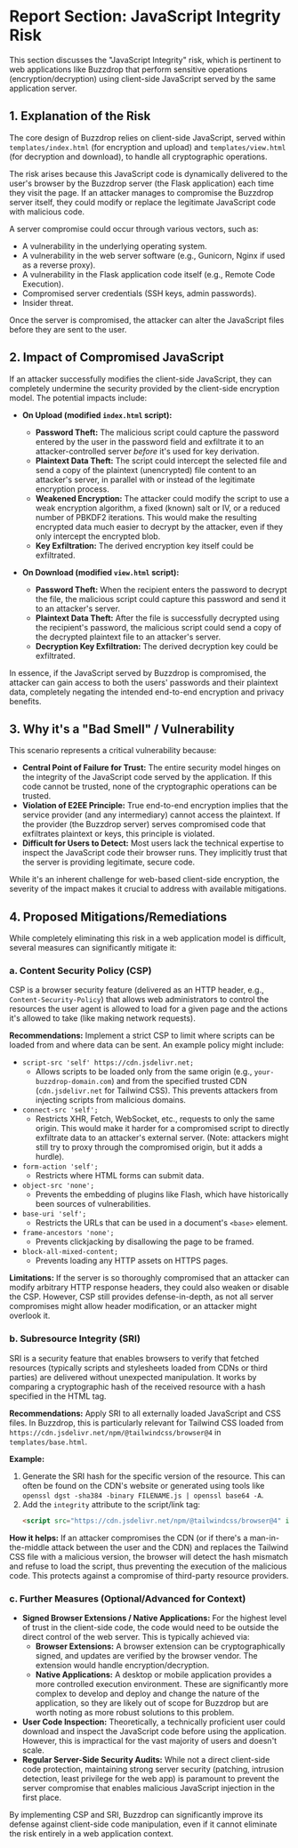 # Report Section: JavaScript Integrity Risk

This section discusses the "JavaScript Integrity" risk, which is pertinent to web applications like Buzzdrop that perform sensitive operations (encryption/decryption) using client-side JavaScript served by the same application server.

## 1. Explanation of the Risk

The core design of Buzzdrop relies on client-side JavaScript, served within `templates/index.html` (for encryption and upload) and `templates/view.html` (for decryption and download), to handle all cryptographic operations.

The risk arises because this JavaScript code is dynamically delivered to the user's browser by the Buzzdrop server (the Flask application) each time they visit the page. If an attacker manages to compromise the Buzzdrop server itself, they could modify or replace the legitimate JavaScript code with malicious code.

A server compromise could occur through various vectors, such as:
*   A vulnerability in the underlying operating system.
*   A vulnerability in the web server software (e.g., Gunicorn, Nginx if used as a reverse proxy).
*   A vulnerability in the Flask application code itself (e.g., Remote Code Execution).
*   Compromised server credentials (SSH keys, admin passwords).
*   Insider threat.

Once the server is compromised, the attacker can alter the JavaScript files before they are sent to the user.

## 2. Impact of Compromised JavaScript

If an attacker successfully modifies the client-side JavaScript, they can completely undermine the security provided by the client-side encryption model. The potential impacts include:

*   **On Upload (modified `index.html` script):**
    *   **Password Theft:** The malicious script could capture the password entered by the user in the password field and exfiltrate it to an attacker-controlled server *before* it's used for key derivation.
    *   **Plaintext Data Theft:** The script could intercept the selected file and send a copy of the plaintext (unencrypted) file content to an attacker's server, in parallel with or instead of the legitimate encryption process.
    *   **Weakened Encryption:** The attacker could modify the script to use a weak encryption algorithm, a fixed (known) salt or IV, or a reduced number of PBKDF2 iterations. This would make the resulting encrypted data much easier to decrypt by the attacker, even if they only intercept the encrypted blob.
    *   **Key Exfiltration:** The derived encryption key itself could be exfiltrated.

*   **On Download (modified `view.html` script):**
    *   **Password Theft:** When the recipient enters the password to decrypt the file, the malicious script could capture this password and send it to an attacker's server.
    *   **Plaintext Data Theft:** After the file is successfully decrypted using the recipient's password, the malicious script could send a copy of the decrypted plaintext file to an attacker's server.
    *   **Decryption Key Exfiltration:** The derived decryption key could be exfiltrated.

In essence, if the JavaScript served by Buzzdrop is compromised, the attacker can gain access to both the users' passwords and their plaintext data, completely negating the intended end-to-end encryption and privacy benefits.

## 3. Why it's a "Bad Smell" / Vulnerability

This scenario represents a critical vulnerability because:

*   **Central Point of Failure for Trust:** The entire security model hinges on the integrity of the JavaScript code served by the application. If this code cannot be trusted, none of the cryptographic operations can be trusted.
*   **Violation of E2EE Principle:** True end-to-end encryption implies that the service provider (and any intermediary) cannot access the plaintext. If the provider (the Buzzdrop server) serves compromised code that exfiltrates plaintext or keys, this principle is violated.
*   **Difficult for Users to Detect:** Most users lack the technical expertise to inspect the JavaScript code their browser runs. They implicitly trust that the server is providing legitimate, secure code.

While it's an inherent challenge for web-based client-side encryption, the severity of the impact makes it crucial to address with available mitigations.

## 4. Proposed Mitigations/Remediations

While completely eliminating this risk in a web application model is difficult, several measures can significantly mitigate it:

### a. Content Security Policy (CSP)

CSP is a browser security feature (delivered as an HTTP header, e.g., `Content-Security-Policy`) that allows web administrators to control the resources the user agent is allowed to load for a given page and the actions it's allowed to take (like making network requests).

**Recommendations:**
Implement a strict CSP to limit where scripts can be loaded from and where data can be sent. An example policy might include:

*   `script-src 'self' https://cdn.jsdelivr.net;`
    *   Allows scripts to be loaded only from the same origin (e.g., `your-buzzdrop-domain.com`) and from the specified trusted CDN (`cdn.jsdelivr.net` for Tailwind CSS). This prevents attackers from injecting scripts from malicious domains.
*   `connect-src 'self';`
    *   Restricts XHR, Fetch, WebSocket, etc., requests to only the same origin. This would make it harder for a compromised script to directly exfiltrate data to an attacker's external server. (Note: attackers might still try to proxy through the compromised origin, but it adds a hurdle).
*   `form-action 'self';`
    *   Restricts where HTML forms can submit data.
*   `object-src 'none';`
    *   Prevents the embedding of plugins like Flash, which have historically been sources of vulnerabilities.
*   `base-uri 'self';`
    *   Restricts the URLs that can be used in a document's `<base>` element.
*   `frame-ancestors 'none';`
    *   Prevents clickjacking by disallowing the page to be framed.
*   `block-all-mixed-content;`
    *   Prevents loading any HTTP assets on HTTPS pages.

**Limitations:**
If the server is so thoroughly compromised that an attacker can modify arbitrary HTTP response headers, they could also weaken or disable the CSP. However, CSP still provides defense-in-depth, as not all server compromises might allow header modification, or an attacker might overlook it.

### b. Subresource Integrity (SRI)

SRI is a security feature that enables browsers to verify that fetched resources (typically scripts and stylesheets loaded from CDNs or third parties) are delivered without unexpected manipulation. It works by comparing a cryptographic hash of the received resource with a hash specified in the HTML tag.

**Recommendations:**
Apply SRI to all externally loaded JavaScript and CSS files. In Buzzdrop, this is particularly relevant for Tailwind CSS loaded from `https://cdn.jsdelivr.net/npm/@tailwindcss/browser@4` in `templates/base.html`.

**Example:**
1.  Generate the SRI hash for the specific version of the resource. This can often be found on the CDN's website or generated using tools like `openssl dgst -sha384 -binary FILENAME.js | openssl base64 -A`.
2.  Add the `integrity` attribute to the script/link tag:
    ```html
    <script src="https://cdn.jsdelivr.net/npm/@tailwindcss/browser@4" integrity="sha384-THE_ACTUAL_HASH_VALUE_HERE" crossorigin="anonymous"></script>
    ```

**How it helps:**
If an attacker compromises the CDN (or if there's a man-in-the-middle attack between the user and the CDN) and replaces the Tailwind CSS file with a malicious version, the browser will detect the hash mismatch and refuse to load the script, thus preventing the execution of the malicious code. This protects against a compromise of third-party resource providers.

### c. Further Measures (Optional/Advanced for Context)

*   **Signed Browser Extensions / Native Applications:** For the highest level of trust in the client-side code, the code would need to be outside the direct control of the web server. This is typically achieved via:
    *   **Browser Extensions:** A browser extension can be cryptographically signed, and updates are verified by the browser vendor. The extension would handle encryption/decryption.
    *   **Native Applications:** A desktop or mobile application provides a more controlled execution environment.
    These are significantly more complex to develop and deploy and change the nature of the application, so they are likely out of scope for Buzzdrop but are worth noting as more robust solutions to this problem.
*   **User Code Inspection:** Theoretically, a technically proficient user could download and inspect the JavaScript code before using the application. However, this is impractical for the vast majority of users and doesn't scale.
*   **Regular Server-Side Security Audits:** While not a direct client-side code protection, maintaining strong server security (patching, intrusion detection, least privilege for the web app) is paramount to prevent the server compromise that enables malicious JavaScript injection in the first place.

By implementing CSP and SRI, Buzzdrop can significantly improve its defense against client-side code manipulation, even if it cannot eliminate the risk entirely in a web application context.
